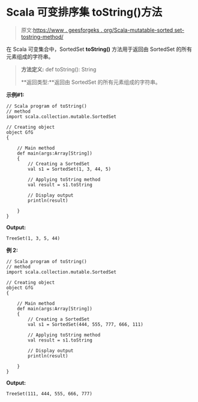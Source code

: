 # Scala 可变排序集 toString()方法

> 原文:[https://www . geesforgeks . org/Scala-mutatable-sorted set-tostring-method/](https://www.geeksforgeeks.org/scala-mutable-sortedset-tostring-method/)

在 Scala 可变集合中，SortedSet **toString()** 方法用于返回由 SortedSet 的所有元素组成的字符串。

> **方法定义:** def toString(): String
> 
> **返回类型:**返回由 SortedSet 的所有元素组成的字符串。

**示例#1:**

```
// Scala program of toString() 
// method 
import scala.collection.mutable.SortedSet 

// Creating object 
object GfG 
{ 

    // Main method 
    def main(args:Array[String]) 
    { 
        // Creating a SortedSet 
        val s1 = SortedSet(1, 3, 44, 5) 

        // Applying toString method 
        val result = s1.toString

        // Display output
        println(result)

    } 
} 
```

**Output:**

```
TreeSet(1, 3, 5, 44)

```

**例 2:**

```
// Scala program of toString() 
// method 
import scala.collection.mutable.SortedSet 

// Creating object 
object GfG 
{ 

    // Main method 
    def main(args:Array[String]) 
    { 
        // Creating a SortedSet 
        val s1 = SortedSet(444, 555, 777, 666, 111) 

        // Applying toString method 
        val result = s1.toString

        // Display output
        println(result)

    } 
} 
```

**Output:**

```
TreeSet(111, 444, 555, 666, 777)

```